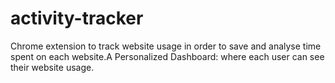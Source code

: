 # activity-tracker
Chrome extension to track website usage in order to save and analyse time spent on each website.A Personalized Dashboard: where each user can see their website usage.
